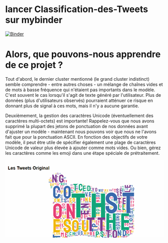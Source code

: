 # lancer  Classification-des-Tweets sur mybinder
[![Binder](https://mybinder.org/badge_logo.svg)](https://mybinder.org/v2/gh/MANNAISALIM/Classification-des-Tweets/main)


# Alors, que pouvons-nous apprendre de ce projet ?

Tout d'abord, le dernier cluster mentionné (le grand cluster indistinct) semble comprendre - entre autres choses - un mélange de chaînes vides
et de mots à basse fréquence qui n'étaient pas importants dans le modèle. C'est souvent le cas lorsqu'il s'agit de texte généré par l'utilisateur. Plus de données
 (plus d'utilisateurs observés) pourraient atténuer ce risque en donnant plus de signal à ces mots, mais il n'y a aucune garantie.

Deuxièmement, la gestion des caractères Unicode (éventuellement des caractères multi-octets) est importante! Rappelez-vous que nous avons supprimé la plupart des
 jetons de ponctuation de nos données avant d'ajuster un modèle - maintenant nous pouvons voir que nous ne l'avons fait que pour la ponctuation ASCII. En fonction
 des objectifs de votre modèle, il peut être utile de spécifier également une plage de caractères Unicode de valeur plus élevée à ajouter comme mots vides. 
Ou bien, gérez les caractères comme les emoji dans une étape spéciale de prétraitement.

<img src="imgs/img1.gif" >
